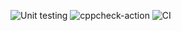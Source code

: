 
![Unit testing](https://github.com/99002498/project/workflows/Unit%20testing/badge.svg)
![cppcheck-action](https://github.com/99002498/project/workflows/cppcheck-action/badge.svg)
![CI](https://github.com/99002498/project/workflows/CI/badge.svg)

